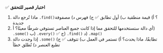 ✅ **اختبار قصير للتحقق**
1.	ماذا تُرجع دالة `.find()`؟
    أ) قيمة منطقية
    ب) أول تطابق ✅
    ج) فهرس
    د) مصفوفة جديدة
2.	أي دالة ستستخدمها للتحقق مما إذا كانت جميع العناصر تستوفي شرطًا معينًا؟
    أ) `.some()`
    ب) `.every()` ✅
    ج) `.find()`
    د) `.map()`
3.	إذا وجدت دالة `.some()` تطابقًا، ماذا يحدث؟
    أ) تستمر في العمل
    ب) تتوقف ✅
    ج) تطبع العنصر
    د) تُطلق خطأ
